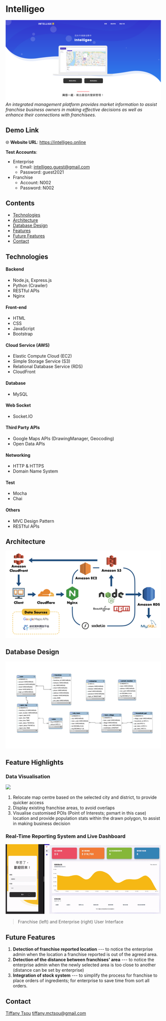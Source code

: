 # Intelligeo

![](https://github.com/Tiffanymctsou/Project_Assets/blob/master/Intelligeo/intelligeo_home.png)
_An integrated management platform provides market information to assist franchise business owners in making effective decisions as well as enhance their connections with franchisees._

## Demo Link

🌐 **Website URL**: https://intelligeo.online

**Test Accounts**:

-   Enterprise
    -   Email: intelligeo.guest@gmail.com
    -   Password: guest2021
-   Franchise
    -   Account: N002
    -   Password: N002

## Contents

-   [Technologies](#technologies)
-   [Architecture](#architecture)
-   [Database Design](#database-design)
-   [Features](#features)
-   [Future Features](#future-features)
-   [Contact](#contact)

## Technologies

#### Backend

-   Node.js, Express.js
-   Python (Crawler)
-   RESTful APIs
-   Nginx

#### Front-end

-   HTML
-   CSS
-   JavaScript
-   Bootstrap

#### Cloud Service (AWS)

-   Elastic Compute Cloud (EC2)
-   Simple Storage Service (S3)
-   Relational Database Service (RDS)
-   CloudFront

#### Database

-   MySQL

#### Web Socket

-   Socket.IO

#### Third Party APIs

-   Google Maps APIs (DrawingManager, Geocoding)
-   Open Data APIs

#### Networking

-   HTTP & HTTPS
-   Domain Name System

#### Test

-   Mocha
-   Chai

#### Others

-   MVC Design Pattern
-   RESTful APIs

## Architecture

![](https://github.com/Tiffanymctsou/Project_Assets/blob/master/Intelligeo/architecture.png)

## Database Design

![](https://github.com/Tiffanymctsou/Project_Assets/blob/master/Intelligeo/db_schema.png)

## Feature Highlights

### Data Visualisation

![](https://github.com/Tiffanymctsou/Project_Assets/blob/master/Intelligeo/data_visualisation.gif)

1. Relocate map centre based on the selected city and district, to provide quicker access
2. Display existing franchise areas, to avoid overlaps
3. Visualise customised POIs (Point of Interests; pxmart in this case) location and provide population stats within the drawn polygon, to assist in making business decision

### Real-Time Reporting System and Live Dashboard

![](https://github.com/Tiffanymctsou/Project_Assets/blob/master/Intelligeo/live_dashboard.gif)

> Franchise (left) and Enterprise (right) User Interface

## Future Features

1. **Detection of franchise reported location** --- to notice the enterprise admin when the location a franchise reported is out of the agreed area.
2. **Detection of the distance between franchises' area** --- to notice the enterprise admin when the newly selected area is too close to another (distance can be set by enterprise)
3. **Integration of stock system** --- to simplify the process for franchise to place orders of ingredients; for enterprise to save time from sort all orders.

## Contact

[Tiffany Tsou](https://github.com/Tiffanymctsou 'Tiffany Tsou')
tiffany.mctsou@gmail.com
